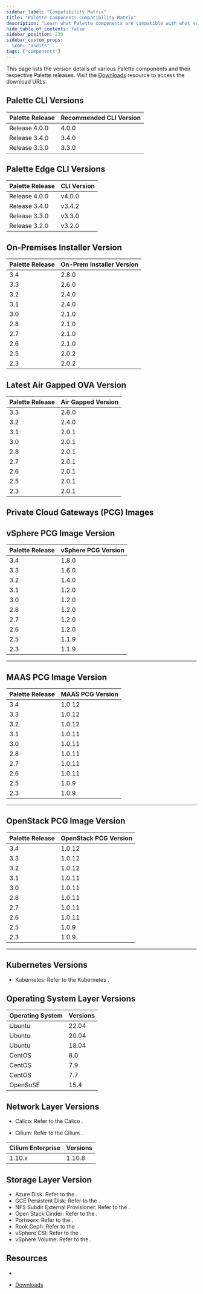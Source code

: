 ```yaml
---
sidebar_label: "Compatibility Matrix"
title: "Palette Components Compatibility Matrix"
description: "Learn what Palette components are compatible with what versions."
hide_table_of_contents: false
sidebar_position: 230
sidebar_custom_props:
  icon: "audits"
tags: ["components"]
---
```


This page lists the version details of various Palette components and their respective Palette releases. Visit the
[Downloads](spectro-downloads.md) resource to access the download URLs.

## Palette CLI Versions

| Palette Release | Recommended CLI Version |
| --------------- | ----------------------- |
| Release 4.0.0   | 4.0.0                   |
| Release 3.4.0   | 3.4.0                   |
| Release 3.3.0   | 3.3.0                   |

## Palette Edge CLI Versions

| Palette Release | CLI Version |
| --------------- | ----------- |
| Release 4.0.0   | v4.0.0      |
| Release 3.4.0   | v3.4.2      |
| Release 3.3.0   | v3.3.0      |
| Release 3.2.0   | v3.2.0      |

## On-Premises Installer Version

| Palette Release | On-Prem Installer Version |
| --------------- | ------------------------- |
| 3.4             | 2.8.0                     |
| 3.3             | 2.6.0                     |
| 3.2             | 2.4.0                     |
| 3.1             | 2.4.0                     |
| 3.0             | 2.1.0                     |
| 2.8             | 2.1.0                     |
| 2.7             | 2.1.0                     |
| 2.6             | 2.1.0                     |
| 2.5             | 2.0.2                     |
| 2.3             | 2.0.2                     |

## Latest Air Gapped OVA Version

| Palette Release | Air Gapped Version |
| --------------- | ------------------ |
| 3.3             | 2.8.0              |
| 3.2             | 2.4.0              |
| 3.1             | 2.0.1              |
| 3.0             | 2.0.1              |
| 2.8             | 2.0.1              |
| 2.7             | 2.0.1              |
| 2.6             | 2.0.1              |
| 2.5             | 2.0.1              |
| 2.3             | 2.0.1              |

## Private Cloud Gateways (PCG) Images

## vSphere PCG Image Version

| Palette Release | vSphere PCG Version |
| --------------- | ------------------- |
| 3.4             | 1.8.0               |
| 3.3             | 1.6.0               |
| 3.2             | 1.4.0               |
| 3.1             | 1.2.0               |
| 3.0             | 1.2.0               |
| 2.8             | 1.2.0               |
| 2.7             | 1.2.0               |
| 2.6             | 1.2.0               |
| 2.5             | 1.1.9               |
| 2.3             | 1.1.9               |

---

## MAAS PCG Image Version

| Palette Release | MAAS PCG Version |
| --------------- | ---------------- |
| 3.4             | 1.0.12           |
| 3.3             | 1.0.12           |
| 3.2             | 1.0.12           |
| 3.1             | 1.0.11           |
| 3.0             | 1.0.11           |
| 2.8             | 1.0.11           |
| 2.7             | 1.0.11           |
| 2.6             | 1.0.11           |
| 2.5             | 1.0.9            |
| 2.3             | 1.0.9            |

---

## OpenStack PCG Image Version

| Palette Release | OpenStack PCG Version |
| --------------- | --------------------- |
| 3.4             | 1.0.12                |
| 3.3             | 1.0.12                |
| 3.2             | 1.0.12                |
| 3.1             | 1.0.11                |
| 3.0             | 1.0.11                |
| 2.8             | 1.0.11                |
| 2.7             | 1.0.11                |
| 2.6             | 1.0.11                |
| 2.5             | 1.0.9                 |
| 2.3             | 1.0.9                 |

---

## Kubernetes Versions

<!-- prettier-ignore -->
- Kubernetes: Refer to the Kubernetes <VersionedLink text="pack documentation" url="/integrations/packs/?pack=kubernetes" />.

## Operating System Layer Versions

| Operating System | Versions |
| ---------------- | -------- |
| Ubuntu           | 22.04    |
| Ubuntu           | 20.04    |
| Ubuntu           | 18.04    |
| CentOS           | 8.0      |
| CentOS           | 7.9      |
| CentOS           | 7.7      |
| OpenSuSE         | 15.4     |

## Network Layer Versions

<!-- prettier-ignore -->
- Calico: Refer to the Calico <VersionedLink text="pack documentation" url="/integrations/packs/?pack=cni-calico"/>.

- Cilium: Refer to the Cilium <VersionedLink text="pack documentation" url="/integrations/packs/?pack=cni-cilium-oss"/>.

| Cilium Enterprise | Versions |
| ----------------- | -------- |
| 1.10.x            | 1.10.8   |

## Storage Layer Version

<!-- prettier-ignore -->
- Azure Disk: Refer to the <VersionedLink text="pack documentation" url="/integrations/packs/?pack=csi-azure"/>.
- GCE Persistent Disk: Refer to the <VersionedLink text="pack documentation" url="/integrations/packs/?pack=csi-gcp-driver"/>.
- NFS Subdir External Provisioner: Refer to the <VersionedLink text="pack documentation" url="/integrations/packs/?pack=csi-gcp"/>.
- Open Stack Cinder: Refer to the <VersionedLink text="pack documentation" url="/integrations/packs/?pack=csi-openstack-cinder"/>.
- Portworx: Refer to the <VersionedLink text="pack documentation" url="/integrations/packs/?pack=csi-portworx-generic"/>.
- Rook Ceph: Refer to the <VersionedLink text="pack documentation" url="/integrations/packs/?pack=csi-rook-ceph"/>.
- vSphere CSI: Refer to the <VersionedLink text="pack documentation" url="/integrations/packs/?pack=csi-vsphere-csi"/>.
- vSphere Volume: Refer to the <VersionedLink text="pack documentation" url="/integrations/packs/?pack=csi-vsphere-volume"/>.

## Resources

- <VersionedLink text="Packs List" url="/integrations" />

- [Downloads](spectro-downloads.md)
